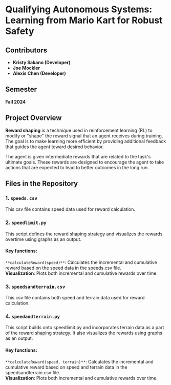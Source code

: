 # Qualifying Autonomous Systems: Learning from Mario Kart for Robust Safety

## Contributors
- **Kristy Sakano (Developer)**  
- **Joe Mockler**  
- **Alexis Chen (Developer)**  

## Semester
**Fall 2024**

## Project Overview
**Reward shaping** is a technique used in reinforcement learning (RL) to modify or "shape" the reward signal that an agent receives during training. The goal is to make learning more efficient by providing additional feedback that guides the agent toward desired behavior.  
  
The agent is given intermediate rewards that are related to the task's ultimate goals. These rewards are designed to encourage the agent to take actions that are expected to lead to better outcomes in the long run.

## Files in the Repository

### 1. `speeds.csv`
This csv file contains speed data used for reward calculation.

### 2. `speedlimit.py`
This script defines the reward shaping strategy and visualizes the rewards overtime using graphs as an output.

#### Key functions:
`**calculateReward(speed)**`: Calculates the incremental and cumulative reward based on the speed data in the speeds.csv file.  
**Visualization**: Plots both incremental and cumulative rewards over time.

### 3. `speedsandterrain.csv`
This csv file contains both speed and terrain data used for reward calculation.

### 4. `speedandterrain.py`
This script builds onto speedlimit.py and incorporates terrain data as a part of the reward shaping strategy. It also visualizes the rewards using graphs as an output.

#### Key functions:
`**calculateReward(speed, terrain)**`: Calculates the incremental and cumulative reward based on speed and terrain data in the speedsandterrain.csv file.  
**Visualization**: Plots both incremental and cumulative rewards over time.
